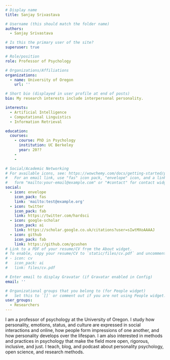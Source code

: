 ```yaml
---
# Display name
title: Sanjay Srivastava

# Username (this should match the folder name)
authors:
  - Sanjay Srivastava

# Is this the primary user of the site?
superuser: true

# Role/position
role: Professor of Psychology

# Organizations/Affiliations
organizations:
  - name: University of Oregon
    url: ''

# Short bio (displayed in user profile at end of posts)
bio: My research interests include interpersonal personality.

interests:
  - Artificial Intelligence
  - Computational Linguistics
  - Information Retrieval

education:
  courses:
    - course: PhD in Psychology
      institution: UC Berkeley
      year: 20??
    - 
    - 

# Social/Academic Networking
# For available icons, see: https://wowchemy.com/docs/getting-started/page-builder/#icons
#   For an email link, use "fas" icon pack, "envelope" icon, and a link in the
#   form "mailto:your-email@example.com" or "#contact" for contact widget.
social:
  - icon: envelope
    icon_pack: fas
    link: 'mailto:test@example.org'
  - icon: twitter
    icon_pack: fab
    link: https://twitter.com/hardsci
  - icon: google-scholar
    icon_pack: ai
    link: https://scholar.google.co.uk/citations?user=sIwtMXoAAAAJ
  - icon: github
    icon_pack: fab
    link: https://github.com/gcushen
# Link to a PDF of your resume/CV from the About widget.
# To enable, copy your resume/CV to `static/files/cv.pdf` and uncomment the lines below.
# - icon: cv
#   icon_pack: ai
#   link: files/cv.pdf

# Enter email to display Gravatar (if Gravatar enabled in Config)
email: ''

# Organizational groups that you belong to (for People widget)
#   Set this to `[]` or comment out if you are not using People widget.
user_groups:
  - Researchers
---
```


I am a professor of psychology at the University of Oregon. I study how personality, emotions, status, and culture are expressed in social interactions and online, how people form impressions of one another, and how personality develops over the lifespan. I am also interested in methods and practices in psychology that make the field more open, rigorous, inclusive, and just. I teach, blog, and podcast about personality psychology, open science, and research methods.

